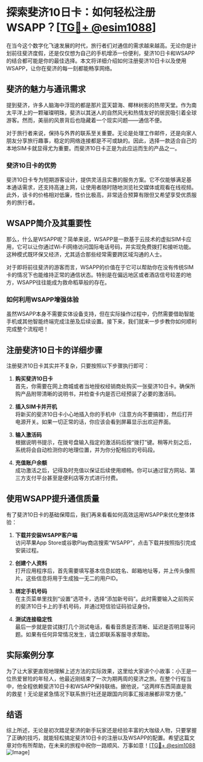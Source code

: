 # 探索斐济10日卡：如何轻松注册WSAPP？[[TG💪+ @esim1088](https://t.me/s/esim1088)]

在当今这个数字化飞速发展的时代，旅行者们对通信的需求越来越高。无论你是计划前往斐济度假，还是仅仅想为自己的手机增添一份便利，斐济10日卡和WSAPP的结合都可能是你的最佳选择。本文将详细介绍如何注册斐济10日卡以及使用WSAPP，让你在斐济的每一刻都能畅享网络。

## 斐济的魅力与通讯需求

提到斐济，许多人脑海中浮现的都是那片蓝天碧海、椰林树影的热带天堂。作为南太平洋上的一颗璀璨明珠，斐济以其迷人的自然风光和热情友好的居民吸引着全球游客。然而，美丽的风景背后也隐藏着一个现实问题——通信不便。

对于旅行者来说，保持与外界的联系至关重要。无论是处理工作邮件，还是向家人朋友分享旅行趣事，稳定的网络连接都是不可或缺的。因此，选择一款适合自己的本地SIM卡就显得尤为重要。而斐济10日卡正是为此应运而生的产品之一。

### 斐济10日卡的优势

斐济10日卡专为短期游客设计，提供灵活且实惠的服务方案。它不仅能够满足基本通话需求，还支持高速上网，让使用者随时随地浏览社交媒体或观看在线视频。此外，该卡的价格相对低廉，性价比极高，非常适合预算有限但又希望享受优质服务的旅行者。

## WSAPP简介及其重要性

那么，什么是WSAPP呢？简单来说，WSAPP是一款基于云技术的虚拟SIM卡应用，它可以让你通过Wi-Fi网络访问国际电话号码，并实现免费拨打和接听功能。这种模式既环保又经济，尤其适合那些经常需要跨区域沟通的人士。

对于即将前往斐济的游客而言，WSAPP的价值在于它可以帮助你在没有传统SIM卡的情况下也能维持正常的通信状态。特别是在偏远地区或者酒店信号较差的地方，WSAPP往往能成为救命稻草般的存在。

### 如何利用WSAPP增强体验

虽然WSAPP本身不需要实体设备支持，但在实际操作过程中，仍然需要借助智能手机或其他智能终端完成注册及后续设置。接下来，我们就来一步步教你如何顺利完成整个流程吧！

## 注册斐济10日卡的详细步骤

注册斐济10日卡其实并不复杂，只要按照以下步骤执行即可：

1. **购买斐济10日卡**  
   首先，你需要在网上商城或者当地授权经销商处购买一张斐济10日卡。确保所购产品附带清晰的说明书，并检查卡内是否已经预装了必要的激活码。

2. **插入SIM卡并开机**  
   将新买的斐济10日卡小心地插入你的手机中（注意方向不要搞错），然后打开电源开关。如果一切正常的话，你应该会看到屏幕显示出欢迎界面。

3. **输入激活码**  
   根据说明书提示，在拨号盘输入指定的激活码后按“拨打”键。稍等片刻之后，系统将会自动检测你的地理位置，并为你分配相应的号码段。

4. **充值账户余额**  
   成功激活之后，记得及时充值以保证后续使用顺畅。你可以通过官方网站、第三方支付平台甚至是便利店等方式进行付费。

## 使用WSAPP提升通信质量

有了斐济10日卡的基础保障后，我们再来看看如何高效运用WSAPP来优化整体体验：

1. **下载并安装WSAPP客户端**  
   访问苹果App Store或谷歌Play商店搜索“WSAPP”，点击下载并按照指引完成安装过程。

2. **创建个人资料**  
   打开应用程序后，首先需要填写基本信息如姓名、邮箱地址等，并上传头像照片。这些信息将用于生成独一无二的用户ID。

3. **绑定手机号码**  
   在主页菜单里找到“设置”选项卡，选择“添加新号码”。此时需要输入之前购买的斐济10日卡上的手机号码，并通过短信验证码验证身份。

4. **测试连接稳定性**  
   最后一步就是尝试拨打几个测试电话，看看音质是否清晰、延迟是否明显等问题。如果有任何异常情况发生，请立即联系客服寻求帮助。

## 实际案例分享

为了让大家更直观地理解上述方法的实际效果，这里给大家讲个小故事：小王是一位热爱冒险的年轻人，他最近刚结束了一次为期两周的斐济之旅。在整个行程当中，他全程依赖斐济10日卡和WSAPP保持联络。据他说，“这两样东西简直是我的救星！无论是紧急情况下联系旅行社还是跟国内同事汇报进展都非常方便。”

## 结语

综上所述，无论是初次踏足斐济的新手玩家还是经验丰富的大咖级人物，只要掌握了正确的技巧，就能轻松搞定斐济10日卡的注册以及WSAPP的配置。希望这篇文章对你有所帮助，在未来的旅程中祝你一路顺风、万事如意！[[TG💪+ @esim1088](https://t.me/s/esim1088) ![Image](https://i.postimg.cc/4NQfJmqS/Snipaste-2025-05-13-00-14-12.png)]